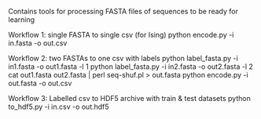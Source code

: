 Contains tools for processing FASTA files of sequences to be ready for learning

Workflow 1: single FASTA to single csv (for Ising)
python encode.py -i in.fasta -o out.csv

Workflow 2: two FASTAs to one csv with labels
python label_fasta.py -i in1.fasta -o out1.fasta -l 1
python label_fasta.py -i in2.fasta -o out2.fasta -l 2
cat out1.fasta out2.fasta | perl seq-shuf.pl > out.fasta
python encode.py -i out.fasta -o out.csv

Workflow 3: Labelled csv to HDF5 archive with train & test datasets
python to_hdf5.py -i in.csv -o out.hdf5
